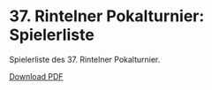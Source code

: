 # 37. Rintelner Pokalturnier: Spielerliste

Spielerliste des 37. Rintelner Pokalturnier.

[Download PDF](2017_ripo-spielerliste.pdf)

